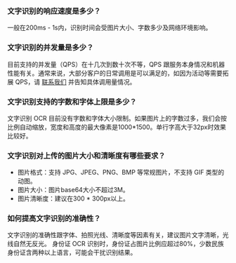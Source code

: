 ### 文字识别的响应速度是多少？
一般在200ms - 1s内，识别时间会受图片大小、字数多少及网络环境影响。

### 文字识别的并发量是多少？
目前支持的并发量（QPS）在十几次到数十次不等，QPS 跟服务本身情况和机器性能有关。通常来说，大部分客户的日常调用是可以满足的，如因为活动等需要拓展 QPS，请 [联系我们](https://cloud.tencent.com/about/connect) 并告知具体调用量情况。

### 文字识别支持的字数和字体上限是多少？
文字识别 OCR 目前没有字数和字体大小限制。如果图片上的字数过多，我们会按比例自动缩放，宽度和高度的最大像素是1000\*1500。单行字高大于32px时效果比较好。

### 文字识别对上传的图片大小和清晰度有哪些要求？
- 图片格式：支持 JPG、JPEG、PNG、BMP 等常规图片，不支持 GIF 类型的动图。
- 图片大小：图片base64大小不超过3M。
- 图片清晰度：建议在300 \* 300px以上。

### 如何提高文字识别的准确性？
文字识别的准确性跟字体、拍照光线、清晰度等因素有关，建议图片文字清晰，光线自然无反光。
身份证 OCR 识别时，身份证占图片比例应超过80%，少数民族身份证含两种以上语言，可能会干扰识别结果。
